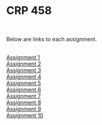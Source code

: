 <h1>CRP 458</h1>
<br>
<p>Below are links to each assignment.<p> 
<br>
<a href="https://w124gb.github.io/crp458/Assignment_1">Assignment 1</a>
  <br>
<a href="https://w124gb.github.io/crp458/Assignment_2">Assignment 2</a>
  <br>
<a href="https://w124gb.github.io/crp458/Assignment_3">Assignment 3</a>
  <br>
<a href="https://w124gb.github.io/crp458/Assignment4">Assignment 4</a>
  <br>
<a href="https://w124gb.github.io/crp458/Assignment5">Assignment 5</a>
 <br>
<a href="https://w124gb.github.io/crp458/assignment6">Assignment 6</a>
 <br>
<a href="https://w124gb.github.io/crp458/Assignment7">Assignment 7</a>
  <br>
<a href="https://w124gb.github.io/crp458/Assignment8">Assignment 8</a>
  <br>
<a href="https://w124gb.github.io/crp458/Assignment_9">Assignment 9</a>
  <br>
<a href="https://w124gb.github.io/crp458/Assignment_10">Assignment 10</a>
